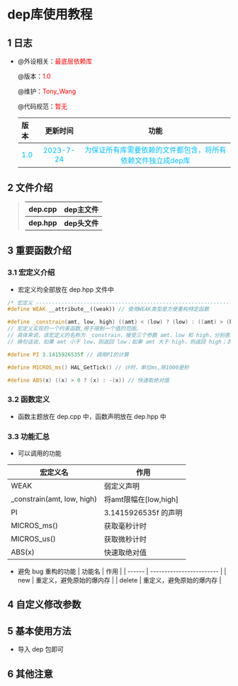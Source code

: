 # dep库使用教程

## 1 日志

 * @外设相关：<font color=Red>最底层依赖库</font >

   @版本：<font color=Red>1.0</font >

   @维护：<font color=Red>Tony_Wang</font >

   @代码规范：<font color=Red>暂无</font>
   
    
   
  
   | 版本                               |                             更新时间                             |功能|
   | :--------------------------------- | :----------------------------------------------------------: | :----------------------------------------------------------: |
   | <font color=DeepSkyBlue>1.0</font> | <font color=DeepSkyBlue>2023-7-24</font> |<font color=DeepSkyBlue>为保证所有库需要依赖的文件都包含，将所有依赖文件独立成dep库</font>|


 ## 2 文件介绍

> | dep.cpp     | dep主文件     |
> | ----------- | ------------- |
> | **dep.hpp** | **dep头文件** |

 ## 3 重要函数介绍

### 3.1 宏定义介绍

* 宏定义均全部放在 dep.hpp 文件中  

```cpp
/* 宏定义 --------------------------------------------------------------------*/
#define WEAK __attribute__((weak)) // 使用WEAK类型是方便重构特定函数

#define _constrain(amt, low, high) ((amt) < (low) ? (low) : ((amt) > (high) ? (high) : (amt))) // 限幅函数
// 宏定义实现的一个约束函数,用于限制一个值的范围。
// 具体来说，该宏定义的名称为 _constrain，接受三个参数 amt、low 和 high，分别表示要限制的值、最小值和最大值。该宏定义的实现使用了三元运算符，根据 amt 是否小于 low 或大于 high，返回其中的最大或最小值，或者返回原值。
// 换句话说，如果 amt 小于 low，则返回 low；如果 amt 大于 high，则返回 high；否则返回 amt。这样，_constrain(amt, low, high) 就会将 amt 约束在 [low, high] 的范围内。

#define PI 3.1415926535f // 调用PI的计算

#define MICROS_ms() HAL_GetTick() // 计时，单位ms,除1000是秒

#define ABS(x) ((x) > 0 ? (x) : -(x)) // 快速取绝对值
```

### 3.2 函数定义

* 函数主题放在 dep.cpp 中，函数声明放在 dep.hpp 中

### 3.3 功能汇总

* 可以调用的功能


| 宏定义名                   | 作用                  |
| -------------------------- | --------------------- |
| WEAK                       | 弱定义声明            |
| _constrain(amt, low, high) | 将amt限幅在[low,high] |
| PI                         | 3.1415926535f 的声明  |
| MICROS_ms()                | 获取毫秒计时          |
| MICROS_us()                | 获取微秒计时          |
| ABS(x)                     | 快速取绝对值          |

* 避免 bug 重构的功能
| 功能名 | 作用                     |
| ------ | ------------------------ |
| new    | 重定义，避免原始的爆内存 |
| delete | 重定义，避免原始的爆内存 |




 ## 4 自定义修改参数






 ## 5 基本使用方法

* 导入 dep 包即可






 ## 6 其他注意





